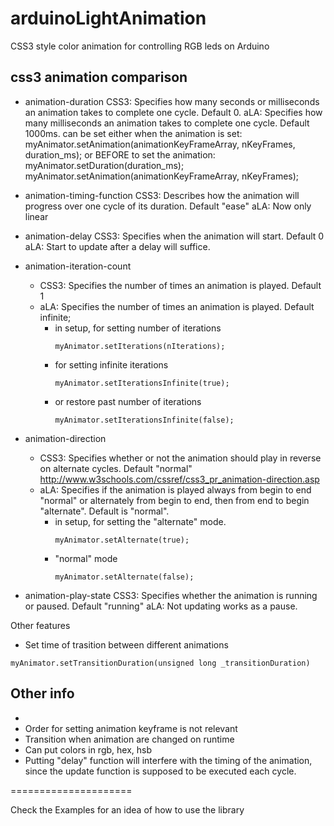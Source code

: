 arduinoLightAnimation
=====================

CSS3 style color animation for controlling RGB leds on Arduino

css3 animation comparison
-------

- animation-duration 
	CSS3: Specifies how many seconds or milliseconds an animation takes to complete one cycle. Default 0. 
	aLA: Specifies how many milliseconds an animation takes to complete one cycle. Default 1000ms. 
		can be set either when the animation is set: 
			myAnimator.setAnimation(animationKeyFrameArray, nKeyFrames, duration_ms); 
		or BEFORE to set the animation: 
			myAnimator.setDuration(duration_ms);
			myAnimator.setAnimation(animationKeyFrameArray, nKeyFrames); 

- animation-timing-function
	CSS3: Describes how the animation will progress over one cycle of its duration. Default "ease"
	aLA: Now only linear

- animation-delay
	CSS3: Specifies when the animation will start. Default 0
	aLA: Start to update after a delay will suffice. 

- animation-iteration-count
	- CSS3: Specifies the number of times an animation is played. Default 1
	- aLA: Specifies the number of times an animation is played. Default infinite; 
		- in setup, for setting number of iterations
			```
			myAnimator.setIterations(nIterations); 
			```
		- for setting infinite iterations 
			```
			myAnimator.setIterationsInfinite(true); 
			```
		- or restore past number of iterations
			```
			myAnimator.setIterationsInfinite(false); 
			```

		


- animation-direction
	- CSS3: Specifies whether or not the animation should play in reverse on alternate cycles. Default "normal" 
		http://www.w3schools.com/cssref/css3_pr_animation-direction.asp
	- aLA: Specifies if the animation is played always from begin to end "normal" or alternately from begin to end, then from end to begin "alternate". Default is "normal". 
		- in setup, for setting the "alternate" mode. 
			```
			myAnimator.setAlternate(true); 
			```
		- "normal" mode
			```
			myAnimator.setAlternate(false); 
			```
		
		
- animation-play-state
	CSS3: Specifies whether the animation is running or paused. Default "running"
	aLA: Not updating works as a pause. 


Other features
- Set time of trasition between different animations
```
myAnimator.setTransitionDuration(unsigned long _transitionDuration)
```

Other info
-------

- 
- Order for setting animation keyframe is not relevant
- Transition when animation are changed on runtime 
- Can put colors in rgb, hex, hsb
- Putting "delay" function will interfere with the timing of the animation, since the update function is supposed to be executed each cycle. 

=====================

Check the Examples for an idea of how to use the library 



